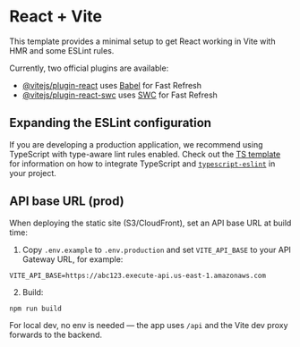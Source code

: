 # React + Vite

This template provides a minimal setup to get React working in Vite with HMR and some ESLint rules.

Currently, two official plugins are available:

- [@vitejs/plugin-react](https://github.com/vitejs/vite-plugin-react/blob/main/packages/plugin-react) uses [Babel](https://babeljs.io/) for Fast Refresh
- [@vitejs/plugin-react-swc](https://github.com/vitejs/vite-plugin-react/blob/main/packages/plugin-react-swc) uses [SWC](https://swc.rs/) for Fast Refresh

## Expanding the ESLint configuration

If you are developing a production application, we recommend using TypeScript with type-aware lint rules enabled. Check out the [TS template](https://github.com/vitejs/vite/tree/main/packages/create-vite/template-react-ts) for information on how to integrate TypeScript and [`typescript-eslint`](https://typescript-eslint.io) in your project.
## API base URL (prod)

When deploying the static site (S3/CloudFront), set an API base URL at build time:

1. Copy `.env.example` to `.env.production` and set `VITE_API_BASE` to your API Gateway URL, for example:

```
VITE_API_BASE=https://abc123.execute-api.us-east-1.amazonaws.com
```

2. Build:

```
npm run build
```

For local dev, no env is needed — the app uses `/api` and the Vite dev proxy forwards to the backend.
